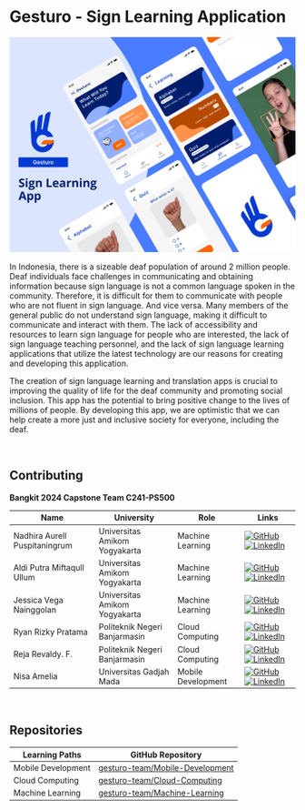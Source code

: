 # Gesturo - Sign Learning Application

<p align="center">
  <img src="../assets/cover.jpg">
</p>

In Indonesia, there is a sizeable deaf population of around 2 million people. Deaf individuals face challenges in communicating and obtaining information because sign language is not a common language spoken in the community. Therefore, it is difficult for them to communicate with people who are not fluent in sign language. And vice versa. Many members of the general public do not understand sign language, making it difficult to communicate and interact with them. The lack of accessibility and resources to learn sign language for people who are interested, the lack of sign language teaching personnel, and the lack of sign language learning applications that utilize the latest technology are our reasons for creating and developing this application.

The creation of sign language learning and translation apps is crucial to improving the quality of life for the deaf community and promoting social inclusion. This app has the potential to bring positive change to the lives of millions of people. By developing this app, we are optimistic that we can help create a more just and inclusive society for everyone, including the deaf.

<br>

## Contributing

**Bangkit 2024 Capstone Team C241-PS500**

| Name                          | University                    | Role               | Links                                                                                                                                                                                                                                                                                                                           |
| ----------------------------- | ----------------------------- | ------------------ | ------------------------------------------------------------------------------------------------------------------------------------------------------------------------------------------------------------------------------------------------------------------------------------------------------------------------------- |
| Nadhira Aurell Puspitaningrum | Universitas Amikom Yogyakarta | Machine Learning   | [![GitHub](https://img.shields.io/badge/github-121013?style=for-the-badge&logo=github&logoColor=white)](https://github.com/nadhiraaurell) [![LinkedIn](https://img.shields.io/badge/linkedin-%230077B5.svg?style=for-the-badge&logo=linkedin&logoColor=white)](https://www.linkedin.com/in/nadhiraaurell/)                      |
| Aldi Putra Miftaqull Ullum    | Universitas Amikom Yogyakarta | Machine Learning   | [![GitHub](https://img.shields.io/badge/github-121013?style=for-the-badge&logo=github&logoColor=white)](https://github.com/AldiPutra24) [![LinkedIn](https://img.shields.io/badge/linkedin-%230077B5.svg?style=for-the-badge&logo=linkedin&logoColor=white)](https://www.linkedin.com/in/aldi-putra-miftaqull-ullum-52231b222/) |
| Jessica Vega Nainggolan       | Universitas Amikom Yogyakarta | Machine Learning   | [![GitHub](https://img.shields.io/badge/github-121013?style=for-the-badge&logo=github&logoColor=white)](https://github.com/jessicaavg) [![LinkedIn](https://img.shields.io/badge/linkedin-%230077B5.svg?style=for-the-badge&logo=linkedin&logoColor=white)](https://www.linkedin.com/in/jessicavegaa/)                          |
| Ryan Rizky Pratama            | Politeknik Negeri Banjarmasin | Cloud Computing    | [![GitHub](https://img.shields.io/badge/github-121013?style=for-the-badge&logo=github&logoColor=white)](https://github.com/ryanriz) [![LinkedIn](https://img.shields.io/badge/linkedin-%230077B5.svg?style=for-the-badge&logo=linkedin&logoColor=white)](https://www.linkedin.com/in/ryanriz/)                                  |
| Reja Revaldy. F.              | Politeknik Negeri Banjarmasin | Cloud Computing    | [![GitHub](https://img.shields.io/badge/github-121013?style=for-the-badge&logo=github&logoColor=white)](https://github.com/rejarevaldy) [![LinkedIn](https://img.shields.io/badge/linkedin-%230077B5.svg?style=for-the-badge&logo=linkedin&logoColor=white)](https://www.linkedin.com/in/rejarevaldyf/)                         |
| Nisa Amelia                   | Universitas Gadjah Mada       | Mobile Development | [![GitHub](https://img.shields.io/badge/github-121013?style=for-the-badge&logo=github&logoColor=white)](https://github.com/nisamelia) [![LinkedIn](https://img.shields.io/badge/linkedin-%230077B5.svg?style=for-the-badge&logo=linkedin&logoColor=white)](https://www.linkedin.com/in/nisa-amelia31/)                          |

<br>

## Repositories
| Learning Paths     | GitHub Repository                                                        |
| ------------------ | ------------------------------------------------------------------------ |
| Mobile Development | [gesturo-team/Mobile-Development](https://github.com/gesturo-team/Mobile-Development)    |
| Cloud Computing    | [gesturo-team/Cloud-Computing](https://github.com/gesturo-team/Cloud-Computing)          |
| Machine Learning   | [gesturo-team/Machine-Learning](https://github.com/gesturo-team/Machine-Learning)        |

